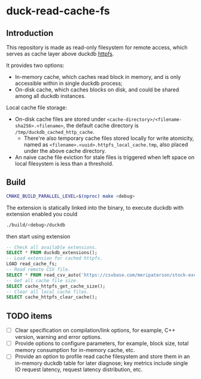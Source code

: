 # duck-read-cache-fs

## Introduction

This repository is made as read-only filesystem for remote access, which serves as cache layer above duckdb [httpfs](https://github.com/duckdb/duckdb-httpfs).

It provides two options:
- In-memory cache, which caches read block in memory, and is only accessible within in single duckdb process;
- On-disk cache, which caches blocks on disk, and could be shared among all duckdb instances.


Local cache file storage:
- On-disk cache files are stored under `<cache-directory>/<filename-sha256>.<filename>`, the default cache directory is `/tmp/duckdb_cached_http_cache`.
  + There're also temporary cache files stored locally for write atomicity, named as `<filename>.<uuid>.httpfs_local_cache.tmp`, also placed under the above cache directory.
- An naive cache file eviction for stale files is triggered when left space on local filesystem is less than a threshold.

## Build
```sh
CMAKE_BUILD_PARALLEL_LEVEL=$(nproc) make <debug>
```

The extension is statically linked into the binary, to execute duckdb with extension enabled you could
```sh
./build/<debug>/duckdb
```
then start using extension
```sql
-- Check all available extensions.
SELECT * FROM duckdb_extensions();
-- Load extension for cached httpfs.
LOAD read_cache_fs;
-- Read remote CSV file.
SELECT * FROM read_csv_auto('https://csvbase.com/meripaterson/stock-exchanges') LIMIT 10;
-- Get all cache file size.
SELECT cache_httpfs_get_cache_size();
-- Clear all local cache files.
SELECT cache_httpfs_clear_cache();
```

## TODO items
- [ ] Clear specification on compilation/link options, for example, C++ version, warning and error options.
- [ ] Provide options to configure parameters, for example, block size, total memory consumption for in-memory cache, etc.
- [ ] Provide an option to profile read cache filesystem and store them in an in-memory duckdb table for later diagnose; key metrics include single IO request latency, request latency distribution, etc.
